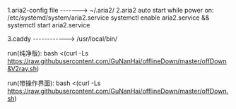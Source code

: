 1.aria2-config file ------->  ~/.aria2/
2.aria2  auto start while power on:
/etc/systemd/system/aria2.service
systemctl enable aria2.service && systemctl start aria2.service

3.caddy                         ------------>  /usr/local/bin/

run(纯净版):
bash <(curl -Ls https://raw.githubusercontent.com/GuNanHai/offlineDown/master/offDown&V2ray.sh)

run(带操作界面):
bash <(curl -Ls https://raw.githubusercontent.com/GuNanHai/offlineDown/master/offDown.sh)
